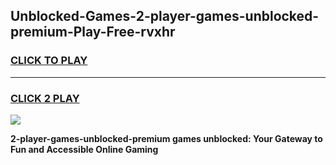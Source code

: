 
## Unblocked-Games-2-player-games-unblocked-premium-Play-Free-rvxhr
<h3>
<a href="https://premium76.site?title=2-player-games-unblocked-premium&ref=10A">CLICK TO PLAY</a></h3>
<hr>

<h3>
<a href="https://premium76.site?title=2-player-games-unblocked-premium&ref=10A">CLICK 2 PLAY</a>
  
</h3>

<a href="https://premium76.site?title=2-player-games-unblocked-premium&ref=10A"><img src="https://clearcache.store/games.png"></a>


**2-player-games-unblocked-premium games unblocked: Your Gateway to Fun and Accessible Online Gaming**
